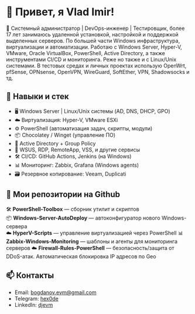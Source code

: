 # 👋 Привет, я Vlad Imir!

🧰 Системный администратор | DevOps-инженер | Тестировщик, более 17 лет занимаюсь удаленной установкой, настройкой и поддержкой выделенных серверов. По большей части Windows инфраструктура, виртуализации и автоматизации. Работаю с Windows Server, Hyper-V, VMware, Oracle VirtualBox, PowerShell, Active Directory, а также инструментами CI/CD и мониторинга. Реже но также и с Linux/Unix системами. В тестовых средах и личных проектах использую OpenWrt, pfSense, OPNsense, OpenVPN, WireGuard, SoftEther, VPN, Shadowsocks и тд.

## 🧠 Навыки и стек

- 🖥️ Windows Server | Linux/Unix системы (AD, DNS, DHCP, GPO)
- ☁️ Виртуализация: Hyper-V, VMware ESXi
- ⚙️ PowerShell (автоматизация задач, скрипты, модули)
- 📦 Chocolatey / Winget (управление ПО)
- 📄 Active Directory + Group Policy
- 🔐 WSUS, RDP, RemoteApp, VSS, и другие сервисы
- 🛠️ CI/CD: GitHub Actions, Jenkins (на Windows)
- 📊 Мониторинг: Zabbix, Grafana (Windows agents)
- 🗃️ Резервное копирование: Veeam, Duplicati

## 📂 Мои репозитории на Github

🛠️ **PowerShell-Toolbox** — сборник утилит и скриптов  
📦 **Windows-Server-AutoDeploy** — автоконфигуратор нового Windows-сервера  
☁️ **HyperV-Scripts** — управление виртуализацией через PowerShell
📊 **Zabbix-Windows-Monitoring** — шаблоны и агенты для мониторинга серверов 
☁️ **Firewall-Rules-PowerShell** — безопасность/защита от DDoS-атак. Автоматическая блокировка IP адресов по Geo

## 📫 Контакты

- Email: bogdanov.evm@gmail.com  
- Telegram: [hex0de](https://t.me/hex0de)  
- LinkedIn: [djevm](https://linkedin.com/in/yourprofile)
